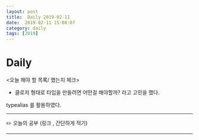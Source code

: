 ```yaml
---
layout: post
title:  Daily 2019-02-11
date:  2019-02-11 15:08:07
category: daily
tags: [2019]
---
```


# Daily

<오늘 해야 할 목록/ 했는지 체크>

- 클로저 형태로 타입을 만들려면 어떤걸 해야할까? 라고 고민을 했다.

typealias 를 활용하였다.

------

✏️ 오늘의 공부 (링크 , 간단하게 적기)



------

